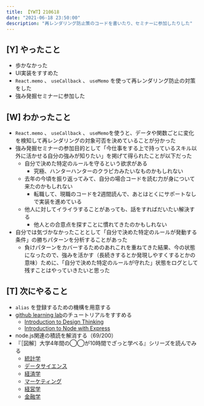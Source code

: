 ```yaml
---
title: 【YWT】210618
date: "2021-06-18 23:50:00"
description: "再レンダリング防止策のコードを書いたり、セミナーに参加したりした"
---
```


## [Y] やったこと

- 歩かなかった
- UI実装をすすめた
- `React.memo` 、 `useCallback` 、 `useMemo` を使って再レンダリング防止の対策をした
- 強み発掘セミナーに参加した

## [W] わかったこと

- `React.memo` 、 `useCallback` 、 `useMemo`を使うと、データや関数ごとに変化を検知して再レンダリングの対象可否を決めていることが分かった
- 強み発掘セミナーの参加目的として「今仕事をする上で持っているスキル以外に活かせる自分の強みが知りたい」を掲げて得られたことが以下だった
  - 自分で決めた特定のルールを守るという欲求がある
      - 究極、ハンターハンターのクラピカみたいなものかもしれない
  - 去年の今頃を振り返ってみて、自分の場合コードを読む力が身について来たのかもしれない
      - 転職して、現職のコードを2週間読んで、あとはとくにサポートなしで実装を進めている
  - 他人に対してイライラすることがあっても、話をすればだいたい解決する
      - 他人との合意点を探すことに慣れてきたのかもしれない
- 自分では気づかなかったこととして「自分で決めた特定のルールが発動する条件」の勝ちパターンを分析することがあった
  - 負けパターンをカバーするためのあれこれを重ねてきた結果、今の状態になったので、強みを活かす（長続きするとか発現しやすくするとかの意味）ために、「自分で決めた特定のルールが守れた」状態をログとして残すことはやっていきたいと思った


## [T] 次にやること

- `alias` を登録するための機構を用意する
- [github learning lab](https://lab.github.com/githubtraining)のチュートリアルをすすめる
  - [Introduction to Design Thinking](https://lab.github.com/githubtraining/introduction-to-design-thinking)
  - [Introduction to Node with Express](https://lab.github.com/everydeveloper/introduction-to-node-with-express)
- node.js関連の積読を解消する（69/200）
- 『［図解］大学4年間の◯◯が10時間でざっと学べる』シリーズを読んでみる
  - [統計学](https://www.amazon.co.jp/dp/B07PXB4NN9)
  - [データサイエンス](https://www.amazon.co.jp/dp/B07XNW3TQM)
  - [経済学](https://www.amazon.co.jp/dp/B01KNLFHH6)
  - [マーケティング](https://www.amazon.co.jp/dp/B07BNC2SV3)
  - [経営学](https://www.amazon.co.jp/dp/B071SKDF3L)
  - [金融学](https://www.amazon.co.jp/dp/B07BB6Z7FW)

<!-- https://twitter.com/camomile_cafe/status/1405912225768886275?s=20 -->
